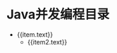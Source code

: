 
# Java并发编程目录

<script setup>
import { useData } from 'vitepress'

const { theme } = useData()
const sidebar = 'sidebar'
const root_path = '/Java/Java并发编程/'
</script>


<ul>
    <li v-for = " (item, index) in theme[sidebar][root_path]">
        <a :href=item.link>{{item.text}}</a>
        <ul>
            <li v-for = " (item2, index) in item.items">
                <a :href=item2.path>{{item2.text}}</a>
            </li>
        </ul>
    </li>
</ul>
